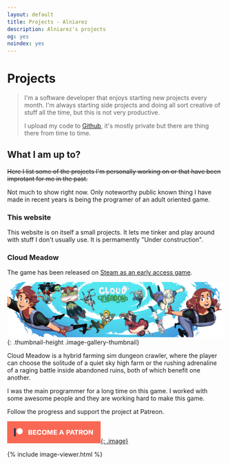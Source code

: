 ```yaml
---
layout: default
title: Projects - Alniarez
description: Alniarez's projects
og: yes
noindex: yes
---
```


# Projects

> I'm a software developer that enjoys starting new projects every month. I'm always starting side projects and doing all sort creative of stuff all the time, but this is not very productive.
>
> I upload my code to [Github](https://github.com/alniarez), it's mostly private but there are thing there from time to time.

## What I am up to?

~~Here I list some of the projects I'm personally working on or that have been improtant for me in the past.~~

Not much to show right now. Only noteworthy public known thing I have made in recent years is being the programer of an adult oriented game.


### This website

This website is on itself a small projects. It lets me tinker and play around with stuff I don't usually use. It is permamently "Under construction".

### Cloud Meadow

The game has been released on [Steam as an early access game](https://store.steampowered.com/app/1223750/Cloud_Meadow/).

![Cloud Meadow banner](/assets/images/CM_Banner_January_2018.png "Cloud Meadow banner"){: .thumbnail-height .image-gallery-thumbnail}

Cloud Meadow is a hybrid farming sim dungeon crawler, where the player can choose the solitude of a quiet sky high farm or the rushing adrenaline of a raging battle inside abandoned ruins, both of which benefit one another.

I was the main programmer for a long time on this game. I worked with some awesome people and they are working hard to make this game.

Follow the progress and support the project at Patreon.

[![Become a patron](/assets/images//become_a_patron_button.png "Become a patron"){: .image}](https://www.patreon.com/CloudMeadow)

{% include image-viewer.html %}